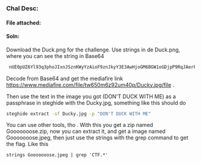 ### Chal Desc:


#### File attached: 


#### Soln: 

Download the Duck.png for the challenge. Use strings in de Duck.png, where you can see the string in Base64 
```a
 nUE0pUZ6Yl93q3phoJIxnJSznKWyYzAioF9znJkyY3E3AwHjoGM6BGW1oGDjpP9RqJAerF5dpTpiMzyfMD== 
```

Decode from Base64 and get the mediafire link 
 https://www.mediafire.com/file/tw650m6z92um40p/Ducky.jpg/file .
 
 Then use the text in the image you got (DON'T DUCK WITH ME) as a passphrase in steghide with the Ducky.jpg, something like this should do 
 ```bash
 steghide extract -sf Ducky.jpg -p "DON'T DUCK WITH ME" 
 ```
 
 You can use other tools, tho . 
 With this you get a zip named Gooooooose.zip, now you can extract it, and get a image named Gooooooose.jpeg, then just use the strings with the grep command to get the flag. 
 Like this 
 ```ubuntu
 strings Gooooooose.jpeg | grep 'CTF.*' 
 ```
